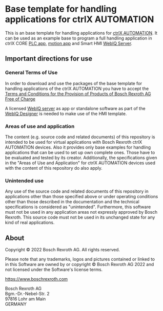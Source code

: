 # Base template for handling applications for ctrlX AUTOMATION

This is an base template for handling applications for [ctrlX AUTOMATION](https://www.ctrlx-automation.com). It can be used as an example base to program a full handling application in ctrlX CORE [PLC app](https://developer.community.boschrexroth.com/t5/Store-and-How-to/ctrlX-CORE-PLC-App/ba-p/13298), [motion app](https://developer.community.boschrexroth.com/t5/Store-and-How-to/ctrlX-CORE-Motion-App/ba-p/13294) and Smart HMI [WebIQ Server](https://developer.community.boschrexroth.com/t5/Store-and-How-to/Smart-HMI-WebIQ-Server/ba-p/18412).

## Important directions for use

### General Terms of Use

In order to download and use the packages of the base template for handling applications of the ctrlX AUTOMATION you have to accept the [Terms and Conditions for the Provision of Products of Bosch Rexroth AG Free of Charge](https://dc-corp.resource.bosch.com/media/xc/homepage/TC_for_provision_of_products_free_of_charge.pdf)

A licensed [WebIQ server](https://developer.community.boschrexroth.com/t5/Store-and-How-to/Smart-HMI-WebIQ-Server/ba-p/18412) as app or standalone software as part of the [WebIQ Designer](https://developer.community.boschrexroth.com/t5/Store-and-How-to/Smart-HMI-WebIQ-Designer/ba-p/18421) is needed to make use of the HMI template. 

### Areas of use and application

The content (e.g. source code and related documents) of this repository is intended to be used for virtual applications with Bosch Rexroth ctrlX AUTOMATION devices. Also it provides only base examples for handling applications that can be used to set up own complete ones. Those have to be evaluated and tested by its creator. 
Additionally, the specifications given in the "Areas of Use and Application" for ctrlX AUTOMATION devices used with the content of this repository do also apply.

### Unintended use

Any use of the source code and related documents of this repository in applications other than those specified above or under operating conditions other than those described in the documentation and the technical specifications is considered as "unintended". Furthermore, this software must not be used in any application areas not expressly approved by Bosch Rexroth.
This source code must not be used in its unchanged state for any kind of real applications.

## About

Copyright © 2022 Bosch Rexroth AG. All rights reserved.

Please note that any trademarks, logos and pictures contained or linked to in this Software are owned by or copyright © Bosch Rexroth AG 2022 and not licensed under the Software's license terms.

<https://www.boschrexroth.com>

Bosch Rexroth AG  
Bgm.-Dr.-Nebel-Str. 2  
97816 Lohr am Main  
GERMANY
